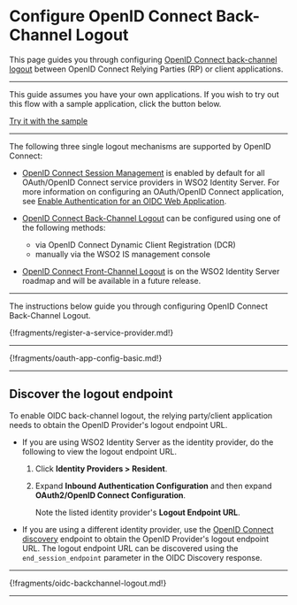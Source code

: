 # Configure OpenID Connect Back-Channel Logout

This page guides you through configuring [OpenID Connect back-channel logout](../../../concepts/login/back-channel-logout) between OpenID Connect Relying Parties (RP) or client applications. 

----

This guide assumes you have your own applications. If you wish to try out this flow with a sample application, click the button below. 

<a class="samplebtn_a" href="../../../quick-starts/oidc-backchannel-logout-sample" target="_blank" rel="nofollow noopener">Try it with the sample</a>

----

The following three single logout mechanisms are supported by OpenID Connect:  

- [OpenID Connect Session Management](../../../concepts/login/session-management) is enabled by default for all OAuth/OpenID Connect service providers in WSO2 Identity Server. For more information on configuring an OAuth/OpenID Connect application, see [Enable Authentication for an OIDC Web Application](../../login/webapp-oidc.md). 

- [OpenID Connect Back-Channel Logout](../../../concepts/login/back-channel-logout) can be configured using one of the following methods:
    - via OpenID Connect Dynamic Client Registration (DCR)
    - manually via the WSO2 IS management console

- [OpenID Connect Front-Channel Logout](insertlink) is on the WSO2 Identity Server roadmap and will be available in a future release. 

----

The instructions below guide you through configuring OpenID Connect Back-Channel Logout.

{!fragments/register-a-service-provider.md!}

----

{!fragments/oauth-app-config-basic.md!}

----

## Discover the logout endpoint

To enable OIDC back-channel logout, the relying party/client application needs to obtain the OpenID Provider's logout endpoint URL.

- If you are using WSO2 Identity Server as the identity provider, do the following to view the logout endpoint URL. 

    1. Click **Identity Providers > Resident**. 

    2. Expand **Inbound Authentication Configuration** and then expand **OAuth2/OpenID Connect Configuration**. 

        Note the listed identity provider's **Logout Endpoint URL**. 

- If you are using a different identity provider, use the [OpenID Connect discovery](../oidc-discovery) endpoint to obtain the OpenID Provider's logout endpoint URL. The logout endpoint URL can be discovered using the `end_session_endpoint` parameter in the OIDC Discovery response.

----

{!fragments/oidc-backchannel-logout.md!}

----



